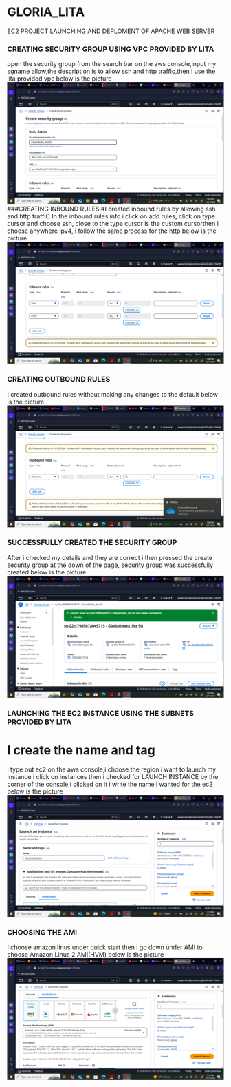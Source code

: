 # GLORIA_LITA
 EC2 PROJECT LAUNCHING AND DEPLOMENT OF APACHE WEB SERVER
### CREATING SECURITY GROUP USING VPC PROVIDED BY LITA
open the security group from the search bar on the aws console,input my sgname allow,the description is to allow ssh and http traffic,then i use the lita provided vpc below is the picture
![security group details](/security-group1.png)
###CREATING INBOUND RULES
#I created inbound rules by allowing ssh and http traffiC
In the inbound rules info i click on add rules, click on type cursor and choose ssh, close to the type cursor is the custom cursorthen i choose anywhere ipv4, i follow the same process for the http below is the picture
![inbound rules picture details](/inbound-rules.png)
### CREATING OUTBOUND RULES 
I created outbound rules without making any changes to the default below is the picture
![outbound rules picture details](/outbound-rules.png)
### SUCCESSFULLY CREATED THE SECURITY GROUP
After i checked my details and they are correct i then pressed the create security group at the down of the page, security group was successfully created below is the picture
![successfully created security group picture details](/successfully-createdsg.png)
### LAUNCHING THE EC2 INSTANCE USING THE SUBNETS PROVIDED BY LITA
# I create the name and tag
i type out ec2 on the aws console,i choose the region i want to launch my instance i click on instances then i checked for LAUNCH INSTANCE by the corner of the  console,i clicked on it i write the name i wanted for the ec2 below is the picture
![launch instance picture details](/instancelaunch.png)
### CHOOSING THE AMI
I choose amazon linus under quick start then i go down under AMI to choose Amazon Linus 2 AMI(HVM) below is the picture
![AMI picture details](/instance-launch2.png)

